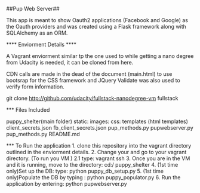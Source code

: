 ##Pup Web Server##

This app is meant to show Oauth2 applications (Facebook and Google) as the Oauth providers and was created using a Flask framework along with SQLAlchemy as an ORM. 

**** Enviorment Details ****

A Vagrant enviorment similar tp the one used to while getting a nano degree from Udacity is needed, it can be cloned from
here.

CDN calls are made in the dead of the document (main.html) to use bootsrap for the CSS framework and JQuery Validate was also used to verify form information.

git clone http://github.com/udacity/fullstack-nanodegree-vm fullstack

*** Files Included

puppy_shelter(main folder)
	static:
		images:
		css:
	templates
		(html templates)
	client_secrets.json
	fb_client_secrets.json
	pup_methods.py
	pupwebserver.py
	pup_methods.py
	README.md

*** To Run the application
	1. clone this repository into the vagrant directory outlined in the enviorment details.
	2. Change your and go to your vagrant directory.
		(To run you VM )
		 2.1 type: vagrant ssh 
	3. Once you are in the VM and it is running, move to the directory: cd:/ puppy_shelter
	4. (1st time only)Set up the DB: type: python puppy_db_setup.py
	5. (1st time only)Populate the DB by typing : python puppy_populator.py
	6. Run the application by entering: python pupwebserver.py


